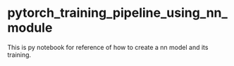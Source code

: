 # pytorch_training_pipeline_using_nn_module

This is py notebook for reference of how to create a nn model and its training.
